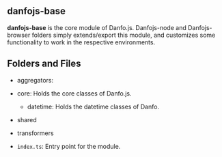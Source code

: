 ## danfojs-base 

**danfojs-base** is the core module of Danfo.js. Danfojs-node and Danfojs-browser folders simply extends/export this module, and customizes some functionality to work in the respective environments.

## Folders and Files

  - aggregators: 
  - core: Holds the core classes of Danfo.js.
    - datetime: Holds the datetime classes of Danfo.
    
  - shared
  - transformers
  - `index.ts`: Entry point for the module.